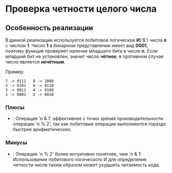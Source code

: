 # Проверка четности целого числа

## Особенность реализации

В данной реализации используется побитовое логическое **И**('&') числа **n** с числом **1**. Число **1** в бинарном представлении имеет вид **0001**, поэтому функция проверяет наличие младшего бита в числе **n**. Если младший бит не установлен, значит число **чётное**, в противном случае число является **нечётным**.

Пример:
```
7 -> 0111   8 -> 1000   
5 -> 0101   6 -> 0110
3 -> 0011   4 -> 0100
1 -> 0001   2 -> 0010
```
### Плюсы
+ : Операция 'n & 1' эффективнее с точки зрения производительности операции 'n % 2', так как побитовые операции выполняются гораздо быстрее арифметических.
### Минусы
- : Операция 'n % 2' более интуитивно понятнее, чем 'n & 1'. Использование побитового логического И для определения четности числа таким образом может ухудшить читаемость кода.